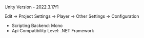 Unity Version -  2022.3.17f1

Edit -> Project Settings -> Player -> Other Settings -> Configuration

- Scripting Backend: Mono
- Api Compatibility Level: .NET Framework

